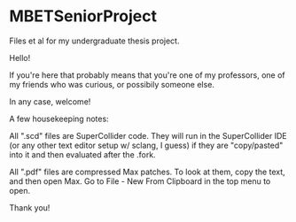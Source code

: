 # MBETSeniorProject
Files et al for my undergraduate thesis project.

Hello! 

If you're here that probably means that you're one of my professors, one of my friends who was curious, or possibily someone else.

In any case, welcome!

A few housekeeping notes:

All ".scd" files are SuperCollider code. They will run in the SuperCollider IDE (or any other text editor setup w/ sclang, I guess) if they are "copy/pasted" into it and then evaluated after the .fork.

All ".pdf" files are compressed Max patches. To look at them, copy the text, and then open Max. Go to File - New From Clipboard in the top menu to open.

Thank you!
